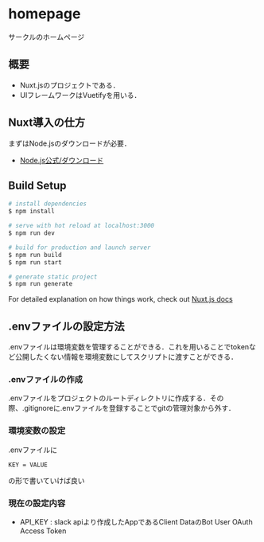 # homepage
サークルのホームページ

## 概要
- Nuxt.jsのプロジェクトである．
- UIフレームワークはVuetifyを用いる．

## Nuxt導入の仕方
まずはNode.jsのダウンロードが必要．
- [Node.js公式/ダウンロード](https://nodejs.org/ja/download/)

## Build Setup

```bash
# install dependencies
$ npm install

# serve with hot reload at localhost:3000
$ npm run dev

# build for production and launch server
$ npm run build
$ npm run start

# generate static project
$ npm run generate
```

For detailed explanation on how things work, check out [Nuxt.js docs](https://nuxtjs.org)

## .envファイルの設定方法
.envファイルは環境変数を管理することができる．これを用いることでtokenなど公開したくない情報を環境変数にしてスクリプトに渡すことができる．

### .envファイルの作成
.envファイルをプロジェクトのルートディレクトリに作成する．その際、.gitignoreに.envファイルを登録することでgitの管理対象から外す．

### 環境変数の設定
.envファイルに
```
KEY = VALUE
```
の形で書いていけば良い

### 現在の設定内容

- API_KEY : slack apiより作成したAppであるClient DataのBot User OAuth Access Token
